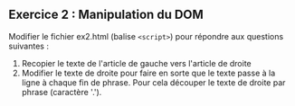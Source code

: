 ## Exercice 2 : Manipulation du DOM

Modifier le fichier ex2.html (balise `<script>`) pour répondre aux questions suivantes :

1. Recopier le texte de l'article de gauche vers l'article de droite
2. Modifier le texte de droite pour faire en sorte que le texte passe à la ligne à chaque fin de phrase. Pour cela découper le texte de droite par phrase (caractère '.').

